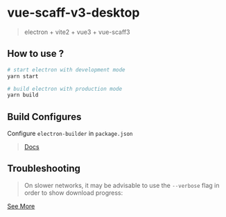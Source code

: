 # vue-scaff-v3-desktop

> electron + vite2 + vue3 + vue-scaff3

## How to use ?

```sh
# start electron with development mode
yarn start

# build electron with production mode
yarn build
```

## Build Configures

Configure `electron-builder` in `package.json`

> [Docs](https://www.electron.build/)

## Troubleshooting

> On slower networks, it may be advisable to use the `--verbose` flag in order to show download progress:

[See More](https://www.electronjs.org/docs/latest/tutorial/installation#troubleshooting)
